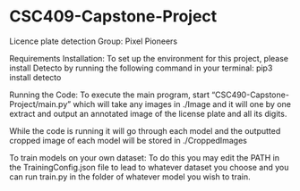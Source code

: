 # CSC409-Capstone-Project
Licence plate detection
Group: Pixel Pioneers

Requirements Installation: To set up the environment for this project, please install Detecto by running the following command in your terminal:
pip3 install detecto

Running the Code:
To execute the main program, start “CSC490-Capstone-Project/main.py” which will take any images in ./Image and it will one by one extract and output an annotated image of the license plate and all its digits.

While the code is running it will go through each model and the outputted cropped image of each model will be stored in ./CroppedImages

To train models on your own dataset: To do this you may edit the PATH in the TrainingConfig.json file to lead to whatever dataset you choose and you can run train.py in the folder of whatever model you wish to train.
